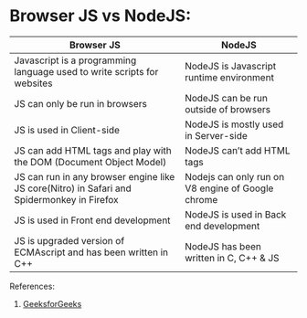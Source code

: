 # Browser JS vs NodeJS:

Browser JS | NodeJS
---------- | ------
Javascript is a programming language used to write scripts for websites | NodeJS is Javascript runtime environment
JS can only be run in browsers | NodeJS can be run outside of browsers
JS is used in Client-side | NodeJS is mostly used in Server-side
JS can add HTML tags and play with the  DOM (Document Object Model) | NodeJS can’t add HTML tags
JS can run in any browser engine like JS core(Nitro) in Safari and Spidermonkey in Firefox | Nodejs can only run on V8 engine of Google chrome
JS is used in Front end development | NodeJS is used in Back end development
JS is upgraded version of ECMAscript and has been written in C++ | NodeJS has been written in C, C++ & JS

References:
1. [GeeksforGeeks](https://www.geeksforgeeks.org/difference-between-node-js-and-javascript/)

